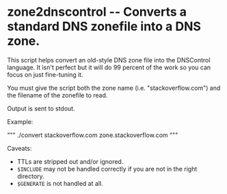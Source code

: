 # zone2dnscontrol -- Converts a standard DNS zonefile into a DNS zone.

This script helps convert an old-style DNS zone file into the
DNSControl language.  It isn't perfect but it will do 99 percent
of the work so you can focus on just fine-tuning it.

You must give the script both the zone name (i.e. "stackoverflow.com")
and the filename of the zonefile to read.

Output is sent to stdout.

Example:

"""
./convert stackoverflow.com zone.stackoverflow.com
"""

Caveats:

* TTLs are stripped out and/or ignored.
* `$INCLUDE` may not be handled correctly if you are not in the right directory.
* `$GENERATE` is not handled at all.

